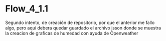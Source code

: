# Flow_4_1.1
Segundo intento, de creación de repositorio, por que el anterior me fallo algo, pero aqui debera quedar guardado el archivo jsson donde se muestra la creacion de graficas de humedad con ayuda de Openweather
